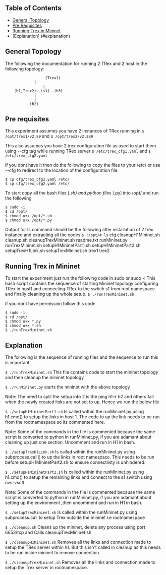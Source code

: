 ## Table of Contents
* [General Topology](#general-topology)
* [Pre Requisites](#pre-requisites)
* [Running Trex in Mininet](#running-trex-in-mininet)
* [Explanation] (#explanation)

## General Topology
The following the documentation for running 2 TRex and 2 host in the following topology: 
```
                  (Trex1)
		     |
	             |
 	(h1,Trex2)--(s1)--(h3)
		     |
		     |
		   (h2)
```
## Pre requisites
This experiment assumes you have 2 instances of TRex running in 
`$ /opt/trex1/v2.89` 
and 
`$ /opt/trex2/v2.289` 

This also assumes you have 2 trex configuration file as used to start them using --cfg tag while running TRex server 
`$ /etc/trex_cfg1.yaml` 
and 
`$ /etc/trex_cfg2.yaml`

if you dont have it then do the following to copy the files to your /etc/ or use --cfg to redirect to the location of the configuration file
```
$ cp cfg/trex_cfg1.yaml /etc/
$ cp cfg/trex_cfg2.yaml /etc/
```

To start copy all the bash files (*.sh) and python files (*.py) into /opt/ and run the following
```
$ sudo -i
$ cd /opt/
$ chmod u+x /opt/*.sh
$ chmod u+x /opt/*.py
```

Output for ls command should be the following after installation of 2 trex instance and extracting all the codes
`$ :/opt/# ls`
cfg   cleanupH1Mininet.sh  cleanup.sh  cleanupTrexMininet.sh  readme.txt  runMininet.py  runTrexMininet.sh  setupH1MininetPart1.sh  setupH1MininetPart2.sh  setupTrexH1Link.sh  setupTrexMininet.sh
trex1 trex2

## Running Trex in Mininet
To start the experiment just run the following code in sudo or sudo -i
This bash script contains the sequence of starting Mininet topology configuring TRex in host1 and connecting TRex to the swtich s1 from root namespace and finally cleaning up the whole setup.
`$ ./runTrexMininet.sh`

if you dont have permission follow this code
```
$ sudo -i
$ cd /opt/
$ chmod u+x *.py
$ chmod u+x *.sh
$ ./runTrexMininet.sh
```

## Explanation
The following is the sequence of running files and the sequence to run this is important

`$ ./runTrexMininet.sh`
	This file contains code to start the mininet topology and then cleanup the mininet topology

`$ ./runMininet.py`
	starts the mininet with the above topology

Note: The need to split the setup into 2 is the ping h1-> h2 and others fail when the newly created links are not set to up. Hence we run the below file

`$ ./setupH1MininetPart1.sh`
	Is called within the runMininet.py using h1.cmd() to setup the links in host 1. The code to up the link needs to be run from the rootnamespace so its commented here.

Note: Some of the commands in the file is commented because the same script is converted to python in runMininet.py, if you are adamant about cleaning up just one section. Uncomment and run in H1 in bash.

`$ ./setupTrexH1Link.sh`
	Is called within the runMininet.py using subprocess.call() to up the links in root namespace. This needs to be run before setupH1MininetPart2.sh to ensure connectivity is unhindered.

`$ ./setupH1MininetPart2.sh`
	Is called within the runMininet.py using h1.cmd() to setup the remaining links and connect to the s1 switch using ovs-vsctl 

Note: Some of the commands in the file is commented because the same script is converted to python in runMininet.py, if you are adamant about setting up the environment ,then uncomment and run in H1 in bash.

`$ ./setupTrexMininet.sh`
	Is called within the runMininet.py using subprocess.call to setup Trex outside the mininet i.e rootnamespace

`$ ./cleanup.sh`
	Cleans up the mininet, delete any process using port 6653/tcp and Calls cleanupTrexMininet.sh

`$ ./cleanupH1Mininet.sh`
	Removes all the links and connection made to setup the TRex server within h1. But this isn't called in cleanup as this needs to be run inside mininet to remove connection.

`$ ./cleanupTrexMininet.sh`
	Removes all the links and connection made to setup the Trex server in rootnamespace.

